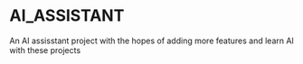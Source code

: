# AI_ASSISTANT
An AI assisstant project with the hopes of adding more features and learn AI with these projects
